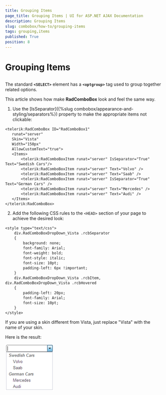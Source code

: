 ```yaml
---
title: Grouping Items
page_title: Grouping Items | UI for ASP.NET AJAX Documentation
description: Grouping Items
slug: combobox/how-to/grouping-items
tags: grouping,items
published: True
position: 8
---
```


# Grouping Items



## 

The standard **`<SELECT>`** element has a **`<optgroup>`** tag used to group together related options.

This article shows how make **RadComboBox** look and feel the same way.

1. Use the [IsSeparator]({%slug combobox/appearance-and-styling/separators%}) property to make the appropriate items not clickable:

````ASPNET
<telerik:RadComboBox ID="RadComboBox1"
   runat="server"
   Skin="Vista"
   Width="150px"
   AllowCustomText="true">
   <Items>
	   <telerik:RadComboBoxItem runat="server" IsSeparator="True" Text="Swedish Cars"/>
	   <telerik:RadComboBoxItem runat="server" Text="Volvo" />
	   <telerik:RadComboBoxItem runat="server" Text="Saab" />
	   <telerik:RadComboBoxItem runat="server" IsSeparator="True" Text="German Cars" />
	   <telerik:RadComboBoxItem runat="server" Text="Mercedes" />
	   <telerik:RadComboBoxItem runat="server" Text="Audi" />
   </Items>
</telerik:RadComboBox> 
````



2. Add the following CSS rules to the `<HEAD>` section of your page to achieve the desired look:

````ASPNET
<style type="text/css">
	div.RadComboBoxDropDown_Vista .rcbSeparator
	{
		background: none;
		font-family: Arial;
		font-weight: bold;
		font-style: italic;
		font-size: 10pt;
		padding-left: 6px !important;
	}
	div.RadComboBoxDropDown_Vista .rcbItem, div.RadComboBoxDropDown_Vista .rcbHovered
	{
		padding-left: 20px;
		font-family: Arial;
		font-size: 10pt;
	}
</style>
````



If you are using a skin different from Vista, just replace "Vista" with the name of your skin.

Here is the result:

![RadComboBox: Group related items](images/combobox_group_related_items.png)
